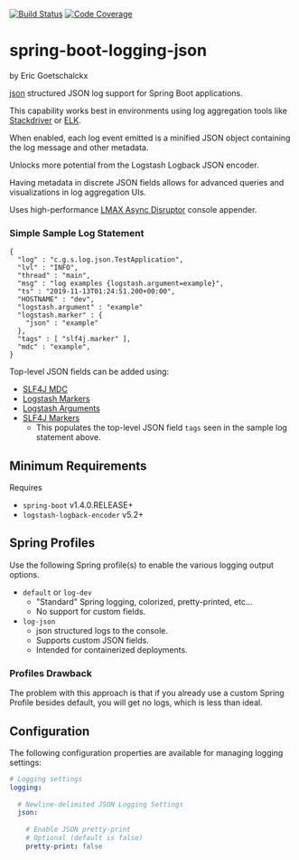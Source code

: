 [![Build Status](https://travis-ci.org/goetschalckx/spring-boot-logging-json.svg?branch=master)](https://travis-ci.org/goetschalckx/spring-boot-logging-json)
[![Code Coverage](https://img.shields.io/codecov/c/github/goetschalckx/spring-boot-logging-json/master.svg)](https://codecov.io/github/goetschalckx/spring-boot-logging-json?branch=master)

# spring-boot-logging-json
by Eric Goetschalckx

[json](https://github.com/json/json-spec) structured JSON log support for Spring Boot applications.

This capability works best in environments using log aggregation tools like [Stackdriver](https://cloud.google.com/stackdriver) or [ELK](https://www.elastic.co/what-is/elk-stack).

When enabled, each log event emitted is a minified JSON object containing the log message and other metadata. 

Unlocks more potential from the Logstash Logback JSON encoder.

Having metadata in discrete JSON fields allows for advanced queries and visualizations in log aggregation UIs.

Uses high-performance [LMAX Async Disruptor](https://github.com/LMAX-Exchange/disruptor) console appender.

### Simple Sample Log Statement
```
{
  "log" : "c.g.s.log.json.TestApplication",
  "lvl" : "INFO",
  "thread" : "main",
  "msg" : "log examples {logstash.argument=example}",
  "ts" : "2019-11-13T01:24:51.200+00:00",
  "HOSTNAME" : "dev",
  "logstash.argument" : "example"
  "logstash.marker" : {
    "json" : "example"
  },
  "tags" : [ "slf4j.marker" ],
  "mdc" : "example",
}
```

Top-level JSON fields can be added using:
- [SLF4J MDC](http://www.slf4j.org/api/org/slf4j/MDC.html)
- [Logstash Markers](https://github.com/logstash/logstash-logback-encoder/blob/master/src/main/java/net/logstash/logback/marker/Markers.java)
- [Logstash Arguments](https://github.com/logstash/logstash-logback-encoder/tree/master/src/main/java/net/logstash/logback/argument)
- [SLF4J Markers](https://github.com/qos-ch/slf4j/tree/master/slf4j-api/src/main/java/org/slf4j)
  - This populates the top-level JSON field `tags` seen in the sample log statement above.

## Minimum Requirements
Requires 
- `spring-boot` v1.4.0.RELEASE+
- `logstash-logback-encoder` v5.2+

## Spring Profiles
Use the following Spring profile(s) to enable the various logging output options.

- `default` or `log-dev`
    - "Standard" Spring logging, colorized, pretty-printed, etc...
    - No support for custom fields.
- `log-json`
    - json structured logs to the console.
    - Supports custom JSON fields.
    - Intended for containerized deployments.

### Profiles Drawback
The problem with this approach is that if you already use a custom Spring Profile besides default, you will get no logs, which is less than ideal.

## Configuration
The following configuration properties are available for managing logging settings:

```yaml
# Logging settings 
logging:
  
  # Newline-delimited JSON Logging Settings
  json:
      
    # Enable JSON pretty-print
    # Optional (default is false)
    pretty-print: false
```
